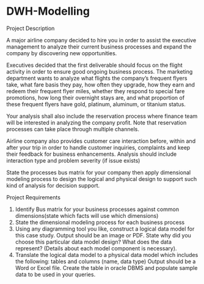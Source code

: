 # DWH-Modelling
Project Description



A major airline company decided to hire you in order to assist the executive management to analyze their current business processes and expand the company by discovering new opportunities.

Executives decided that the first deliverable should focus on the flight activity in order to ensure good ongoing business process.
The marketing department wants to analyze what flights the company’s frequent flyers take, what fare basis they pay, how often they upgrade, how they earn and redeem their frequent flyer miles, whether they respond to special fare promotions, how long their overnight stays are, and what proportion of these frequent flyers have gold, platinum, aluminum, or titanium status. 

Your analysis shall also include the reservation process where finance team will be interested in analyzing the company profit. Note that reservation processes can take place through multiple channels.

Airline company also provides customer care interaction before, within and after your trip in order to handle customer inquiries, complaints and keep their feedback for business enhancements.
Analysis should include interaction type and problem severity (if issue exists)  



State the processes bus matrix for your company then apply dimensional modeling process to design the logical and physical design to support such kind of analysis for decision support.









Project Requirements

1.   Identify Bus matrix for your business processes against common dimensions(state which facts will use which dimensions) 
2. State the dimensional modeling process for each business process
3. Using any diagramming tool you like, construct a logical data model for this case study. Output should be an image or PDF. State why did you choose this particular data model design? What does the data represent? (Details about each model component is necessary).
4. Translate the logical data model to a physical data model which includes the following: tables and  columns (name, data type) Output should be a Word or Excel file.
Create the table in oracle DBMS and populate sample data to be used in your queries. 
